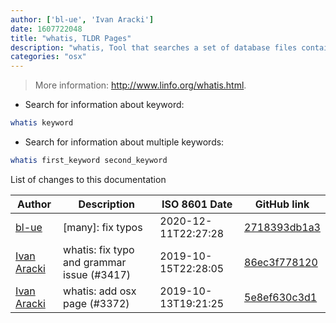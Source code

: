 ```yaml
---
author: ['bl-ue', 'Ivan Aracki']
date: 1607722048
title: "whatis, TLDR Pages"
description: "whatis, Tool that searches a set of database files containing short descriptions of system commands for keywords."
categories: "osx"
---
```

> More information: <http://www.linfo.org/whatis.html>.

- Search for information about keyword:

```bash
whatis keyword
```

- Search for information about multiple keywords:

```bash
whatis first_keyword second_keyword
```
List of changes to this documentation


Author | Description | ISO 8601 Date | GitHub link
------|-----|-----|-----
[bl-ue](mailto:54780737+bl-ue@users.noreply.github.com) | [many]: fix typos | 2020-12-11T22:27:28 | [2718393db1a3](https://github.com/tldr-pages/tldr/commit/2718393db1a358b04f94effb6a8b16e61647fb0b)
[Ivan Aracki](mailto:aracki.ivan@gmail.com) | whatis: fix typo and grammar issue (#3417) | 2019-10-15T22:28:05 | [86ec3f778120](https://github.com/tldr-pages/tldr/commit/86ec3f7781205dd7ce1474a458f1c48165153252)
[Ivan Aracki](mailto:aracki.ivan@gmail.com) | whatis: add osx page (#3372) | 2019-10-13T19:21:25 | [5e8ef630c3d1](https://github.com/tldr-pages/tldr/commit/5e8ef630c3d1bf1d07d6860ac40a467d9cffdf09)

